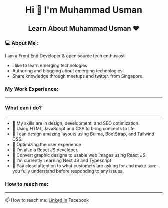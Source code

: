 

<h1 align="center">Hi 👋 I'm Muhammad Usman</h1>

<h2 align="center">Learn About Muhammad Usman ❤️</h2>

<h3>💻   About Me :</h3>

I am a Front End Developer & open source tech enthusiast 

* I like to learn emerging technologies
* Authoring and blogging about emerging technologies.
* Share knowledge through meetups and twitter.
 from Singapore.


### My Work Experience:
---

### What can i do?
---
* 👯 My skills are in design, development, and SEO optimization.
* 👯 Using HTML,JavaScript and CSS to bring concepts to life
* 🎨 I can design amazing layouts using Bulma, BootStrap, and Tailwind CSS.
* 👯 Optimizing the user experience
* 🌱 I’m also a React JS developer.
*  🔨 Convert graphic designs to usable web images using React JS.
* 🔭 I’m currently Learning Next JS and Typescript
* 📝 Pay close attention to what customers are asking for and make sure you fully understand before responding to any issues.

### How to reach me:
---
📫 How to reach me: [Linked In](https://www.linkedin.com/in/muhammad-usman-380a8a248/) Facebook
<!--
**Usmanlovescode/Usmanlovescode** is a ✨ _special_ ✨ repository because its `README.md` (this file) appears on your GitHub profile.

Here are some ideas to get you started:

-  ...
- 🌱 I’m currently learning ...
- 👯 I’m looking to collaborate on ...
- 🤔 I’m looking for help with ...
- 💬 Ask me about ...
- 📫 How to reach me: ...
- 😄 Pronouns: ...
- ⚡ Fun fact: ...
-->

